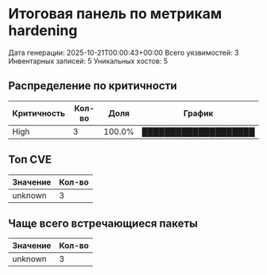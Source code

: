 # Итоговая панель по метрикам hardening

Дата генерации: 2025-10-21T00:00:43+00:00
Всего уязвимостей: 3
Инвентарных записей: 5
Уникальных хостов: 5

## Распределение по критичности

| Критичность | Кол-во | Доля | График |
|-------------|--------|------|--------|
| High | 3 | 100.0% | ████████████████████ |

## Топ CVE

| Значение | Кол-во |
|----------|--------|
| unknown | 3 |

## Чаще всего встречающиеся пакеты

| Значение | Кол-во |
|----------|--------|
| unknown | 3 |